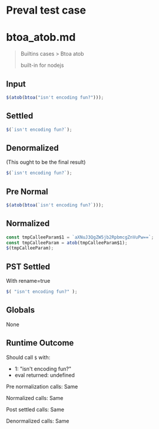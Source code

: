 # Preval test case

# btoa_atob.md

> Builtins cases > Btoa atob
>
> built-in for nodejs

## Input

`````js filename=intro
$(atob(btoa("isn't encoding fun?")));
`````

## Settled


`````js filename=intro
$(`isn't encoding fun?`);
`````

## Denormalized
(This ought to be the final result)

`````js filename=intro
$(`isn't encoding fun?`);
`````

## Pre Normal


`````js filename=intro
$(atob(btoa(`isn't encoding fun?`)));
`````

## Normalized


`````js filename=intro
const tmpCalleeParam$1 = `aXNuJ3QgZW5jb2RpbmcgZnVuPw==`;
const tmpCalleeParam = atob(tmpCalleeParam$1);
$(tmpCalleeParam);
`````

## PST Settled
With rename=true

`````js filename=intro
$( "isn't encoding fun?" );
`````

## Globals

None

## Runtime Outcome

Should call `$` with:
 - 1: "isn't encoding fun?"
 - eval returned: undefined

Pre normalization calls: Same

Normalized calls: Same

Post settled calls: Same

Denormalized calls: Same
